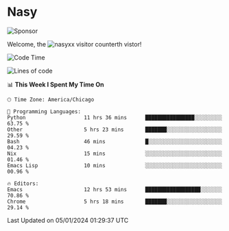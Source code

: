 # Nasy

<!--
<p align="center">
<img height="200" src="https://github-readme-stats.vercel.app/api?username=nasyxx&count_private=true&show_icons=true&theme=dracula&include_all_commits=true"/>
<img height="200" src="https://github-readme-stats.vercel.app/api/top-langs/?username=nasyxx&theme=dracula&hide=html,jupyter+notebook&count_private=true&show_icons=true"/>
</p>

  
----------------
-->

![Sponsor](https://img.shields.io/static/v1.svg?label=Sponsor&message=%E2%9D%A4&logo=GitHub&style=flat&color=pink)
 
Welcome, the ![nasyxx visitor counter](https://count.getloli.com/get/@nasyxx?theme=rule34)th vistor!
 
<!--START_SECTION:waka-->
![Code Time](http://img.shields.io/badge/Code%20Time-4%2C190%20hrs%2027%20mins-blue)

![Lines of code](https://img.shields.io/badge/From%20Hello%20World%20I%27ve%20Written-6.3%20million%20lines%20of%20code-blue)

📊 **This Week I Spent My Time On** 

```text
🕑︎ Time Zone: America/Chicago

💬 Programming Languages: 
Python                   11 hrs 36 mins      ████████████████░░░░░░░░░   63.75 % 
Other                    5 hrs 23 mins       ███████░░░░░░░░░░░░░░░░░░   29.59 % 
Bash                     46 mins             █░░░░░░░░░░░░░░░░░░░░░░░░   04.23 % 
Nix                      15 mins             ░░░░░░░░░░░░░░░░░░░░░░░░░   01.46 % 
Emacs Lisp               10 mins             ░░░░░░░░░░░░░░░░░░░░░░░░░   00.96 % 

🔥 Editors: 
Emacs                    12 hrs 53 mins      ██████████████████░░░░░░░   70.86 % 
Chrome                   5 hrs 18 mins       ███████░░░░░░░░░░░░░░░░░░   29.14 % 
```


 Last Updated on 05/01/2024 01:29:37 UTC
<!--END_SECTION:waka-->

<!-- ![visitors](https://visitor-badge.laobi.icu/badge?page_id=nasyxx.nasyxx) -->
